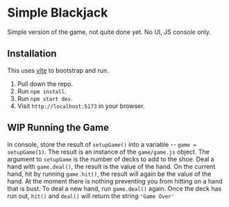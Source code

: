 # Simple Blackjack

Simple version of the game, not quite done yet. No UI, JS console only.

## Installation

This uses [vite](https://vitejs.dev/) to bootstrap and run.

1. Pull down the repo.
1. Run `npm install`.
1. Run `npm start dev`.
1. Visit `http://localhost:5173` in your browser.

## WIP Running the Game

In console, store the result of `setupGame()` into a variable -- `game = setupGame(1)`. The result is an instance of the `game/game.js` object.
The argument to `setupGame` is the number of decks to add to the shoe.
Deal a hand with `game.deal()`, the result is the value of the hand.
On the current hand, hit by running `game.hit()`, the result will again be the value of the hand.
At the moment there is nothing preventing you from hitting on a hand that is bust.
To deal a new hand, run `game.deal()` again.
Once the deck has run out, `hit()` and `deal()` will return the string `'Game Over'`
